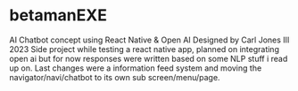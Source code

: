 # betamanEXE
AI Chatbot concept using React Native &amp; Open AI
Designed by Carl Jones III
2023 Side project while testing a react native app, planned on integrating open ai but for now responses were written based on some NLP stuff i read up on. Last changes were a information feed system and moving the navigator/navi/chatbot to its own sub screen/menu/page.
